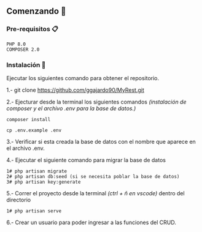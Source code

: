 ## Comenzando 🚀

### Pre-requisitos 📋

```
PHP 8.0
COMPOSER 2.0
```

### Instalación 🔧

Ejecutar los siguientes comando para obtener el repositorio.

1.- git clone https://github.com/ggajardo90/MyRest.git

2.- Ejecturar desde la terminal los siguientes comandos
_(instalación de composer y el archivo .env para la base de datos.)_

```
composer install

cp .env.example .env
```
3.- Verificar si esta creada la base de datos con el nombre que aparece en el archivo .env.

4.- Ejecutar el siguiente comando para migrar la base de datos
```
1# php artisan migrate  
2# php artisan db:seed (si se necesita poblar la base de datos)
3# php artisan key:generate
```
5.- Correr el proyecto desde la terminal _(ctrl + ñ en vscode)_ dentro del directorio
```
1# php artisan serve
```
6.- Crear un usuario para poder ingresar a las funciones del CRUD.

